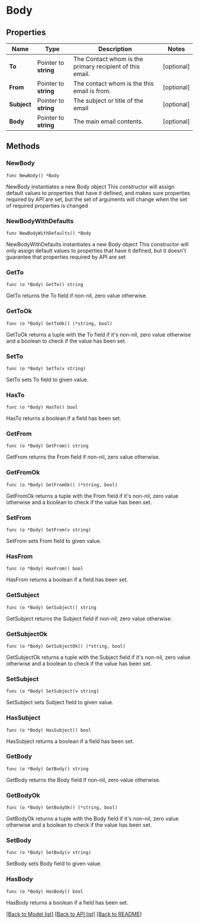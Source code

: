 # Body

## Properties

Name | Type | Description | Notes
------------ | ------------- | ------------- | -------------
**To** | Pointer to **string** | The Contact whom is the primary recipient of this email. | [optional] 
**From** | Pointer to **string** | The contact whom is the this email is from. | [optional] 
**Subject** | Pointer to **string** | The subject or title of the email | [optional] 
**Body** | Pointer to **string** | The main email contents. | [optional] 

## Methods

### NewBody

`func NewBody() *Body`

NewBody instantiates a new Body object
This constructor will assign default values to properties that have it defined,
and makes sure properties required by API are set, but the set of arguments
will change when the set of required properties is changed

### NewBodyWithDefaults

`func NewBodyWithDefaults() *Body`

NewBodyWithDefaults instantiates a new Body object
This constructor will only assign default values to properties that have it defined,
but it doesn't guarantee that properties required by API are set

### GetTo

`func (o *Body) GetTo() string`

GetTo returns the To field if non-nil, zero value otherwise.

### GetToOk

`func (o *Body) GetToOk() (*string, bool)`

GetToOk returns a tuple with the To field if it's non-nil, zero value otherwise
and a boolean to check if the value has been set.

### SetTo

`func (o *Body) SetTo(v string)`

SetTo sets To field to given value.

### HasTo

`func (o *Body) HasTo() bool`

HasTo returns a boolean if a field has been set.

### GetFrom

`func (o *Body) GetFrom() string`

GetFrom returns the From field if non-nil, zero value otherwise.

### GetFromOk

`func (o *Body) GetFromOk() (*string, bool)`

GetFromOk returns a tuple with the From field if it's non-nil, zero value otherwise
and a boolean to check if the value has been set.

### SetFrom

`func (o *Body) SetFrom(v string)`

SetFrom sets From field to given value.

### HasFrom

`func (o *Body) HasFrom() bool`

HasFrom returns a boolean if a field has been set.

### GetSubject

`func (o *Body) GetSubject() string`

GetSubject returns the Subject field if non-nil, zero value otherwise.

### GetSubjectOk

`func (o *Body) GetSubjectOk() (*string, bool)`

GetSubjectOk returns a tuple with the Subject field if it's non-nil, zero value otherwise
and a boolean to check if the value has been set.

### SetSubject

`func (o *Body) SetSubject(v string)`

SetSubject sets Subject field to given value.

### HasSubject

`func (o *Body) HasSubject() bool`

HasSubject returns a boolean if a field has been set.

### GetBody

`func (o *Body) GetBody() string`

GetBody returns the Body field if non-nil, zero value otherwise.

### GetBodyOk

`func (o *Body) GetBodyOk() (*string, bool)`

GetBodyOk returns a tuple with the Body field if it's non-nil, zero value otherwise
and a boolean to check if the value has been set.

### SetBody

`func (o *Body) SetBody(v string)`

SetBody sets Body field to given value.

### HasBody

`func (o *Body) HasBody() bool`

HasBody returns a boolean if a field has been set.


[[Back to Model list]](../README.md#documentation-for-models) [[Back to API list]](../README.md#documentation-for-api-endpoints) [[Back to README]](../README.md)


